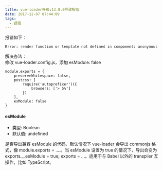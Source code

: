 ```yaml
---
title: vue-loader升级v13.0.0导致报错
date: 2017-12-07 07:44:09
tags:
  - 报错
---
```


报错如下：

```
Error: render function or template not defined in component: anonymous
```

解决办法：  
修改 vue-loader.config.js，添加 esModule: false

```
module.exports = {
    preserveWhitespace: false,
    postcss: [
        require('autoprefixer')({
            browsers: ['> 5%']
        })
    ],
    esModule: false
}

```

#### esModule

- 类型: Boolean
- 默认值: undefined

是否导出兼容 esModule 的代码，默认情况下 vue-loader 会导出 commonjs 格式，像 module.exports = ....。当 esModule 设置为 true 的情况下，导出会变为 exports.\_\_esModule = true; exports = ...。适用于与 Babel 以外的 transpiler 互操作，比如 TypeScript。
